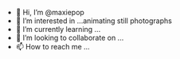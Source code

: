 - 👋 Hi, I’m @maxiepop
- 👀 I’m interested in ...animating still photographs
- 🌱 I’m currently learning ...
- 💞️ I’m looking to collaborate on ...
- 📫 How to reach me ...

<!---
maxiepop/maxiepop is a ✨ special ✨ repository because its `README.md` (this file) appears on your GitHub profile.
You can click the Preview link to take a look at your changes.
--->
